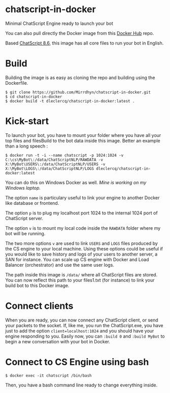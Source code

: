 # chatscript-in-docker
Minimal ChatScript Engine ready to launch your bot

You can also pull directly the Docker image from this [Docker Hub](https://hub.docker.com/r/dleclercq/chatscript-in-docker/) repo.

Based [ChatScript 8.6](https://github.com/ChatScript/ChatScript), this image has all core files to run your bot in English.

# Build

Building the image is as easy as cloning the repo and building using the Dockerfile.

```
$ git clone https://github.com/Mirrdhyn/chatscript-in-docker.git
$ cd chatscript-in-docker
$ docker build -t dleclercq/chatscript-in-docker:latest .
```

# Kick-start

To launch your bot, you have to mount your folder where you have all your top files and filesBuild to the bot data inside this image.
Better an example than a long speech :

```
$ docker run -t -i --name chatscript -p 1024:1024 -v C:\cs\MyBot\:/data/ChatScriptNLP/RAWDATA -v X:\MyBot\USERS\:/data/ChatScriptNLP/USERS -v X:\MyBot\LOGS\:/data/ChatScriptNLP/LOGS dleclercq/chatscript-in-docker:latest
```

You can do this on Windows Docker as well. _Mine is working on my Windows laptop._

The option `name` is particulary useful to link your engine to another Docker like database or frontend.

The option `p` is to plug my localhost port 1024 to the internal 1024 port of ChatScript server.

The option `v` is to mount my local code inside the `RAWDATA` folder where my bot will be running.

The two more options `v` are used to link `USERS` and `LOGS` files produced by the CS engine to your local machine. Using these options could be useful if you would like to save history and logs of your users to another server, a SAN for instance. You can scale up CS engine with Docker and Load Balancer (orchestrator) and use the same user logs.

The path inside this image is `/data/` where all ChatScript files are stored. You can now reflect this path to your files1.txt (for instance) to link your build bot to this Docker image.

# Connect clients

When you are ready, you can now connect any ChatScript client, or send your packets to the socket. If, like me, you run the ChatScript.exe, you have just to add the option `client=localhost:1024` and you should have your engine responding to you.
Easily now, you can `:build 0` and `:build MyBot` to begin a new conversation with your bot in Docker.

# Connect to CS Engine using bash

```$ docker exec -it chatscript /bin/bash```

Then, you have a bash command line ready to change everything inside.
